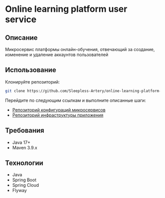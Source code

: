 # Online learning platform user service
## Описание
Микросервис платформы онлайн-обучения, отвечающий за создание, изменение и удаление аккаунтов пользователей
## Использование
Клонируйте репозиторий:
```bash
git clone https://github.com/Sleepless-Artery/online-learning-platform-user-service
```
Перейдите по следующим ссылкам и выполните описанные шаги:
- [Репозиторий конфигураций микросервисов](https://github.com/Sleepless-Artery/online-learning-platform-configs)
- [Репозиторий инфраструктуры приложения](https://github.com/Sleepless-Artery/online-learning-platform-infra)
## Требования
- Java 17+
- Maven 3.9.x
## Технологии
- Java
- Spring Boot
- Spring Cloud
- Flyway
